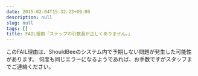 ```yaml
---
date: 2015-02-04T15:32:23+09:00
description: null
slug: null
tags: []
title: FAIL理由「ステップの引数長が正しくありません。」
---
```


このFAIL理由は、ShouldBeeのシステム内で予期しない問題が発生した可能性があります。
何度も同じエラーになるようであれば、お手数ですがスタッフまでご連絡ください。
